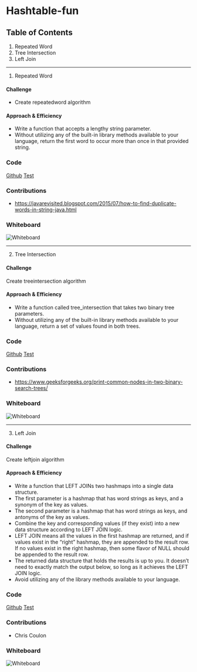 # Hashtable-fun

## Table of Contents
1. Repeated Word
2. Tree Intersection
3. Left Join

---------------------------------------

1. Repeated Word
#### Challenge
- Create repeatedword algorithm

#### Approach & Efficiency
- Write a function that accepts a lengthy string parameter.
- Without utilizing any of the built-in library methods available to your language, return the first word to occur more than once in that provided string.

### Code
[Github](https://github.com/JBusch2010/Hashtable-fun/tree/master/src/main/java/hashtable)
[Test](https://github.com/JBusch2010/Hashtable-fun/tree/master/src/test/java/hashtable)

### Contributions
- https://javarevisited.blogspot.com/2015/07/how-to-find-duplicate-words-in-string-java.html

### Whiteboard
![Whiteboard]()

---------------------------------------

2. Tree Intersection
#### Challenge
Create treeintersection algorithm

#### Approach & Efficiency
- Write a function called tree_intersection that takes two binary tree parameters.
- Without utilizing any of the built-in library methods available to your language, return a set of values found in both   trees.

### Code
[Github](https://github.com/JBusch2010/Hashtable-fun/tree/master/src/main/java/hashtable)
[Test](https://github.com/JBusch2010/Hashtable-fun/tree/master/src/test/java/hashtable)

### Contributions
- https://www.geeksforgeeks.org/print-common-nodes-in-two-binary-search-trees/

### Whiteboard
![Whiteboard]()


---------------------------------------

3. Left Join
#### Challenge
Create leftjoin algorithm

#### Approach & Efficiency
- Write a function that LEFT JOINs two hashmaps into a single data structure.
- The first parameter is a hashmap that has word strings as keys, and a synonym of the key as values.
- The second parameter is a hashmap that has word strings as keys, and antonyms of the key as values.
- Combine the key and corresponding values (if they exist) into a new data structure according to LEFT JOIN logic.
- LEFT JOIN means all the values in the first hashmap are returned, and if values exist in the “right” hashmap, they are appended to the result row. If no values exist in the right hashmap, then some flavor of NULL should be appended to the result row.
- The returned data structure that holds the results is up to you. It doesn’t need to exactly match the output below, so long as it achieves the LEFT JOIN logic.
- Avoid utilizing any of the library methods available to your language.

### Code
[Github](https://github.com/JBusch2010/Hashtable-fun/tree/master/src/main/java/hashtable)
[Test](https://github.com/JBusch2010/Hashtable-fun/tree/master/src/test/java/hashtable)

### Contributions
- Chris Coulon

### Whiteboard
![Whiteboard]()
